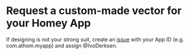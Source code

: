 # Request a custom-made vector for your Homey App

If designing is not your strong suit, create an [issue](https://github.com/athombv/homey-vectors-public/issues) with your App ID (e.g. com.athom.myapp) and assign @IvoDerksen.
